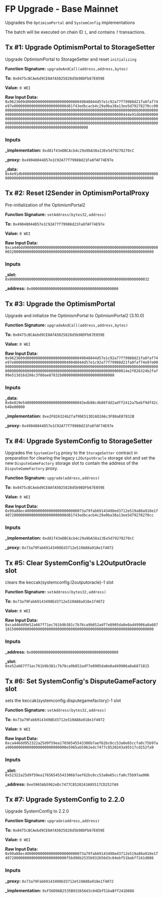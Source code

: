 # FP Upgrade - Base Mainnet
Upgrades the `OptimismPortal` and `SystemConfig` implementations

The batch will be executed on chain ID `1`, and contains `7` transactions.

## Tx #1: Upgrade OptimismPortal to StorageSetter
Upgrade OptimismPortal to StorageSetter and reset `initializing`

**Function Signature:** `upgradeAndCall(address,address,bytes)`

**To:** `0x0475cBCAebd9CE8AfA5025828d5b98DFb67E059E`

**Value:** `0 WEI`

**Raw Input Data:** `0x9623609d00000000000000000000000049048044d57e1c92a77f79988d21fa8faf74e97e000000000000000000000000d81f43edbcacb4c29a9ba38a13ee5d79278270cc000000000000000000000000000000000000000000000000000000000000006000000000000000000000000000000000000000000000000000000000000000444e91db080000000000000000000000000000000000000000000000000000000000000000000000000000000000000000000000000000000000000000000000000000000000000000000000000000000000000000000000000000000000000000`

### Inputs
**_implementation:** `0xd81f43eDBCAcb4c29a9bA38a13Ee5d79278270cC`

**_proxy:** `0x49048044D57e1C92A77f79988d21Fa8fAF74E97e`

**_data:** `0x4e91db0800000000000000000000000000000000000000000000000000000000000000000000000000000000000000000000000000000000000000000000000000000000`


## Tx #2: Reset l2Sender in OptimismPortalProxy
Pre-initialization of the OptimismPortal2

**Function Signature:** `setAddress(bytes32,address)`

**To:** `0x49048044D57e1C92A77f79988d21Fa8fAF74E97e`

**Value:** `0 WEI`

**Raw Input Data:** `0xca446dd900000000000000000000000000000000000000000000000000000000000000320000000000000000000000000000000000000000000000000000000000000000`

### Inputs
**_slot:** `0x0000000000000000000000000000000000000000000000000000000000000032`

**_address:** `0x0000000000000000000000000000000000000000`


## Tx #3: Upgrade the OptimismPortal
Upgrade and initialize the OptimismPortal to OptimismPortal2 (3.10.0)

**Function Signature:** `upgradeAndCall(address,address,bytes)`

**To:** `0x0475cBCAebd9CE8AfA5025828d5b98DFb67E059E`

**Value:** `0 WEI`

**Raw Input Data:** `0x9623609d00000000000000000000000049048044d57e1c92a77f79988d21fa8faf74e97e00000000000000000000000049048044d57e1c92a77f79988d21fa8faf74e97e00000000000000000000000000000000000000000000000000000000000000600000000000000000000000000000000000000000000000000000000000000014e2f826324b2faf99e513d16d266c3f80ae87832b000000000000000000000000`

### Inputs
**_data:** `0x8e819e5400000000000000000000000043edb88c4b80fdd2adff2412a7bebf9df42cb40e00000`

**_implementation:** `0xe2F826324b2faf99E513D16D266c3F80aE87832B`

**_proxy:** `0x49048044D57e1C92A77f79988d21Fa8fAF74E97e`


## Tx #4: Upgrade SystemConfig to StorageSetter
Upgrades the `SystemConfig` proxy to the `StorageSetter` contract in preparation for clearing the legacy `L2OutputOracle` storage slot and set the new `DisputeGameFactory` storage slot to contain the address of the `DisputeGameFactory` proxy.

**Function Signature:** `upgrade(address,address)`

**To:** `0x0475cBCAebd9CE8AfA5025828d5b98DFb67E059E`

**Value:** `0 WEI`

**Raw Input Data:** `0x99a88ec400000000000000000000000073a79fab69143498ed3712e519a88a918e1f4072000000000000000000000000d81f43edbcacb4c29a9ba38a13ee5d79278270cc`

### Inputs
**_implementation:** `0xd81f43eDBCAcb4c29a9bA38a13Ee5d79278270cC`

**_proxy:** `0x73a79Fab69143498Ed3712e519A88a918e1f4072`


## Tx #5: Clear SystemConfig's L2OutputOracle slot
clears the keccak(systemconfig.l2outputoracle)-1 slot

**Function Signature:** `setAddress(bytes32,address)`

**To:** `0x73a79Fab69143498Ed3712e519A88a918e1f4072`

**Value:** `0 WEI`

**Raw Input Data:** `0xca446dd9e52a667f71ec761b9b381c7b76ca9b852adf7e8905da0e0ad49986a0a68718150000000000000000000000000000000000000000000000000000000000000000`

### Inputs
**_address:** `0x0000000000000000000000000000000000000000`

**_slot:** `0xe52a667f71ec761b9b381c7b76ca9b852adf7e8905da0e0ad49986a0a6871815`


## Tx #6: Set SystemConfig's DisputeGameFactory slot
sets the keccak(systemconfig.disputegamefactory)-1 slot

**Function Signature:** `setAddress(bytes32,address)`

**To:** `0x73a79Fab69143498Ed3712e519A88a918e1f4072`

**Value:** `0 WEI`

**Raw Input Data:** `0xca446dd952322a25d9f59ea17656545543306b7aef62bc0cc53a0e65ccfa0c75b97aa906000000000000000000000000e5965ab5962edc7477c8520243a95517cd252fa9`

### Inputs
**_slot:** `0x52322a25d9f59ea17656545543306b7aef62bc0cc53a0e65ccfa0c75b97aa906`

**_address:** `0xe5965Ab5962eDc7477C8520243A95517CD252fA9`


## Tx #7: Upgrade SystemConfig to 2.2.0
Upgrade SystemConfig to 2.2.0

**Function Signature:** `upgrade(address,address)`

**To:** `0x0475cBCAebd9CE8AfA5025828d5b98DFb67E059E`

**Value:** `0 WEI`

**Raw Input Data:** `0x99a88ec400000000000000000000000073a79fab69143498ed3712e519a88a918e1f4072000000000000000000000000f56d96b2535b932656d3c04ebf51babff241d886`

### Inputs
**_proxy:** `0x73a79Fab69143498Ed3712e519A88a918e1f4072`

**_implementation:** `0xF56D96B2535B932656d3c04Ebf51baBff241D886`

